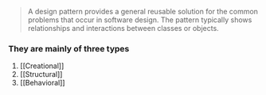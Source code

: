 > A design pattern provides a general reusable solution for the common problems that occur in software design. The pattern typically shows relationships and interactions between classes or objects.

### They are mainly of three types
1. [[Creational]] 
2. [[Structural]]
3. [[Behavioral]]




